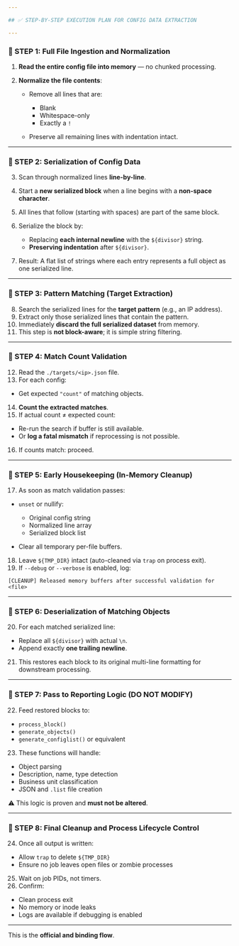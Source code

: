 ```yaml
---

## ✅ STEP-BY-STEP EXECUTION PLAN FOR CONFIG DATA EXTRACTION

---
```


### 🔹 STEP 1: Full File Ingestion and Normalization

1. **Read the entire config file into memory** — no chunked processing.
2. **Normalize the file contents**:

   * Remove all lines that are:

     * Blank
     * Whitespace-only
     * Exactly a `!`
   * Preserve all remaining lines with indentation intact.

---

### 🔹 STEP 2: Serialization of Config Data

3. Scan through normalized lines **line-by-line**.
4. Start a **new serialized block** when a line begins with a **non-space character**.
5. All lines that follow (starting with spaces) are part of the same block.
6. Serialize the block by:

   * Replacing **each internal newline** with the `${divisor}` string.
   * **Preserving indentation** after `${divisor}`.
7. Result: A flat list of strings where each entry represents a full object as one serialized line.

---

### 🔹 STEP 3: Pattern Matching (Target Extraction)

8. Search the serialized lines for the **target pattern** (e.g., an IP address).
9. Extract only those serialized lines that contain the pattern.
10. Immediately **discard the full serialized dataset** from memory.
11. This step is **not block-aware**; it is simple string filtering.

---

### 🔹 STEP 4: Match Count Validation

12. Read the `./targets/<ip>.json` file.
13. For each config:

* Get expected `"count"` of matching objects.

14. **Count the extracted matches**.
15. If actual count ≠ expected count:

* Re-run the search if buffer is still available.
* Or **log a fatal mismatch** if reprocessing is not possible.

16. If counts match: proceed.

---

### 🔹 STEP 5: Early Housekeeping (In-Memory Cleanup)

17. As soon as match validation passes:

* `unset` or nullify:

  * Original config string
  * Normalized line array
  * Serialized block list
* Clear all temporary per-file buffers.

18. Leave `${TMP_DIR}` intact (auto-cleaned via `trap` on process exit).
19. If `--debug` or `--verbose` is enabled, log:

```
[CLEANUP] Released memory buffers after successful validation for <file>
```

---

### 🔹 STEP 6: Deserialization of Matching Objects

20. For each matched serialized line:

* Replace all `${divisor}` with actual `\n`.
* Append exactly **one trailing newline**.

21. This restores each block to its original multi-line formatting for downstream processing.

---

### 🔹 STEP 7: Pass to Reporting Logic (DO NOT MODIFY)

22. Feed restored blocks to:

* `process_block()`
* `generate_objects()`
* `generate_configlist()` or equivalent

23. These functions will handle:

* Object parsing
* Description, name, type detection
* Business unit classification
* JSON and `.list` file creation

⚠️ This logic is proven and **must not be altered**.

---

### 🔹 STEP 8: Final Cleanup and Process Lifecycle Control

24. Once all output is written:

* Allow `trap` to delete `${TMP_DIR}`
* Ensure no job leaves open files or zombie processes

25. Wait on job PIDs, not timers.
26. Confirm:

* Clean process exit
* No memory or inode leaks
* Logs are available if debugging is enabled

---

This is the **official and binding flow**.
